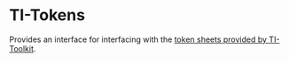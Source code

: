 # TI-Tokens

Provides an interface for interfacing with
the [token sheets provided by TI-Toolkit](https://github.com/TI-Toolkit/tokens).